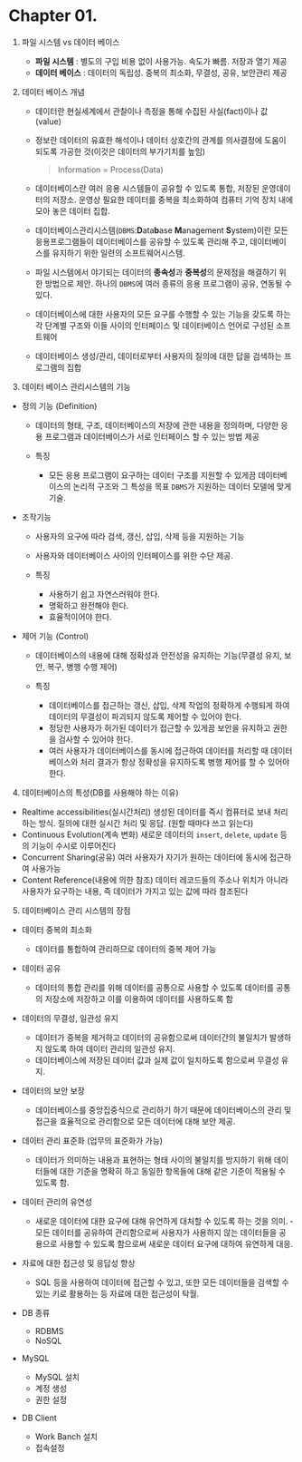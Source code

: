 # Chapter 01.
 1. 파일 시스템 vs 데이터 베이스
    - **파일 시스템** : 별도의 구입 비용 없이 사용가능. 속도가 빠름. 저장과 열기 제공
    - **데이터 베이스** : 데이터의 독립성. 중복의 최소화, 무결성, 공유, 보안관리 제공


 2. 데이터 베이스 개념
    - 데이터란 현실세계에서 관찰이나 측정을 통해 수집된 사실(fact)이나 값(value)
    - 정보란 데이터의 유효한 해석이나 데이터 상호간의 관계를 의사결정에 도움이 되도록 가공한 것(이것은 데이터의 부가기치를 높임)
        > Information = Process(Data)
        
    - 데이터베이스란 여러 응용 시스템들이 공유할 수 있도록 통합, 저장된 운영데이터의 저장소. 운영상 필요한 데이터를 중복을 최소화하여 컴퓨터 기억 장치 내에 모아 놓은 데이터 집합.
    - 데이터베이스관리시스템(`DBMS`:**D**ata**b**ase **M**anagement **S**ystem)이란 모든 응용프로그램들이 데이터베이스를 공유할 수 있도록 관리해 주고, 데이터베이스를 유지하기 위한 일련의 소프트웨어시스템.
    - 파일 시스템에서 야기되는 데이터의 **종속성**과 **중복성**의 문제점을 해결하기 위한 방법으로 제안. 하나의 `DBMS`에 여러 종류의 응용 프로그램이 공유, 연동될 수 있다.
    - 데이터베이스에 대한 사용자의 모든 요구를 수행할 수 있는 기능을 갖도록 하는 각 단계별 구조와 이들 사이의 인터페이스 및 데이터베이스 언어로 구성된 소프트웨어
    - 데이터베이스 생성/관리, 데이터로부터 사용자의 질의에 대한 답을 검색하는 프로그램의 집합


 3. 데이터 베이스 관리시스템의 기능
 - 정의 기능 (Definition) 

   - 데이터의 형태, 구조, 데이터베이스의 저장에 관한 내용을 정의하며, 다양한 응용 프로그램과 데이터베이스가 서로 인터페이스 할 수 있는 방법 제공

   - 특징

     - 모든 응용 프로그램이 요구하는 데이터 구조를 지원할 수 있게끔 데이터베이스의 논리적 구조와 그 특성을 목표 `DBMS`가 지원하는 데이터 모델에 맞게 기술. 

 - 조작기능
­	
   - 사용자의 요구에 따라 검색, 갱신, 삽입, 삭제 등을 지원하는 기능
­	
   - 사용자와 데이터베이스 사이의 인터페이스를 위한 수단 제공.
­	
   - 특징
     
     - 사용하기 쉽고 자연스러워야 한다. 
     - 명확하고 완전해야 한다. 
     - 효율적이어야 한다.


 - 제어 기능 (Control)

    - 데이터베이스의 내용에 대해 정확성과 안전성을 유지하는 기능(무결성 유지, 보안, 복구, 병행 수행 제어)


    - 특징
      - 데이터베이스를 접근하는 갱신, 삽입, 삭제 작업의 정확하게 수행되게 하여 데이터의 무결성이 파괴되지 않도록 제어할 수 있어야 한다. 
      - 정당한 사용자가 허가된 데이터가 접근할 수 있게끔 보안을 유지하고 권한을 검사할 수 있어야 한다. 
      - 여러 사용자가 데이터베이스를 동시에 접근하여 데이터를 처리할 때 데이터베이스와 처리 결과가 항상 정확성을 유지하도록 병행 제어를 할 수 있어야 한다.

4.	데이터베이스의 특성(DB를 사용해야 하는 이유)
 - Realtime accessibilities(실시간처리) 생성된 데이터를 즉시 컴퓨터로 보내 처리하는 방식. 질의에 대한 실시간 처리 및 응답. (원할 때마다 쓰고 읽는다)
 - Continuous Evolution(계속 변화) 새로운 데이터의 `insert`, `delete`, `update` 등의 기능이 수시로 이루어진다
 - Concurrent Sharing(공유) 여러 사용자가 자기가 원하는 데이터에 동시에 접근하여 사용가능
 - Content Reference(내용에 의한 참조) 데이터 레코드들의 주소나 위치가 아니라 사용자가 요구하는 내용, 즉 데이터가 가지고 있는 값에 따라 참조된다

5.	데이터베이스 관리 시스템의 장점 
 - 데이터 중복의 최소화 
   - 데이터를 통합하여 관리하므로 데이터의 중복 제어 가능
 - 데이터 공유 
   - 데이터의 통합 관리를 위해 데이터를 공통으로 사용할 수 있도록 데이터를 공통의 저장소에 저장하고 이를 이용하여 데이터를 사용하도록 함
 - 데이터의 무결성, 일관성 유지 
   - 데이터가 중복을 제거하고 데이터의 공유함으로써 데이터간의 불일치가 발생하지 않도록 하여 데이터 관리의 일관성 유지.
   - 데이터베이스에 저장된 데이터 값과 실제 값이 일치하도록 함으로써 무결성 유지.
 - 데이터의 보안 보장 
   - 데이터베이스를 중앙집중식으로 관리하기 하기 때문에 데이터베이스의 관리 및 접근을 효율적으로 관리함으로 모든 데이터에 대해 보안 제공. 
 - 데이터 관리 표준화 (업무의 표준화가 가능)
   - 데이터가 의미하는 내용과 표현하는 형태 사이의 불일치를 방지하기 위해 데이터들에 대한 기준을 명확히 하고 동일한 항목들에 대해 같은 기준이 적용될 수 있도록 함. 
 - 데이터 관리의 유연성 
   - 새로운 데이터에 대한 요구에 대해 유연하게 대처할 수 있도록 하는 것을 의미. 
­	모든 데이터를 공유하여 관리함으로써 사용자가 사용하지 않는 데이터들을 공용으로 사용할 수 있도록 함으로써 새로운 데이터 요구에 대하여 유연하게 대응.
 - 자료에 대한 접근성 및 응답성 향상
   - SQL 등을 사용하여 데이터에 접근할 수 있고, 또한 모든 데이터들을 검색할 수 있는 키로 활용하는 등 자료에 대한 접근성이 탁월.


 - DB 종류
   - RDBMS
   - NoSQL
 - MySQL
   - MySQL 설치
   - 계정 생성
   - 권한 설정
 - DB Client
   - Work Banch 설치
   - 접속설정